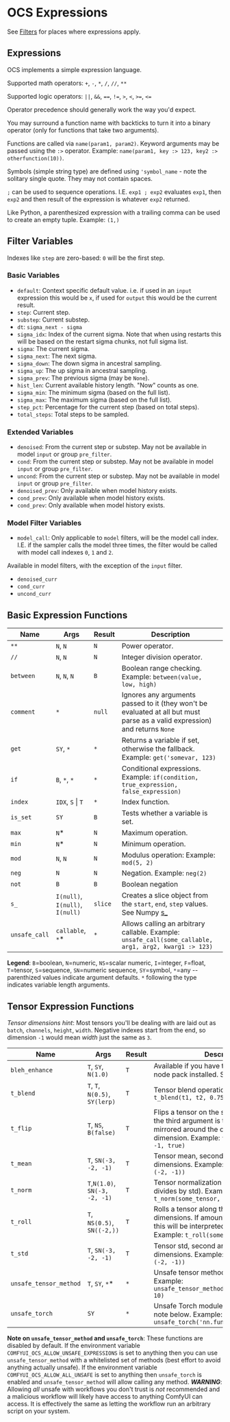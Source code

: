 # OCS Expressions

See [Filters](filter.md) for places where expressions apply.

## Expressions

OCS implements a simple expression language.

Supported math operators: `+`, `-`, `*`, `/`, `//`, `**`

Supported logic operators: `||`, `&&`, `==`, `!=`, `>`, `<`, `>=`, `<=`

Operator precedence should generally work the way you'd expect.

You may surround a function name with backticks to turn it into a binary operator (only for functions that take two arguments).

Functions are called via `name(param1, param2)`. Keyword arguments may be passed using the `:>` operator. Example:
`name(param1, key :> 123, key2 :> otherfunction(10))`.

Symbols (simple string type) are defined using `'symbol_name` - note the solitary single quote. They may not contain spaces.

`;` can be used to sequence operations. I.E. `exp1 ; exp2` evaluates `exp1`, then `exp2` and then result of the expression is whatever `exp2` returned.

Like Python, a parenthesized expression with a trailing comma can be used to create an empty tuple. Example: `(1,)`

## Filter Variables

Indexes like `step` are zero-based: `0` will be the first step.

### Basic Variables

* `default`: Context specific default value. i.e. if used in an `input` expression this would be `x`, if used for `output` this would be the current result.
* `step`: Current step.
* `substep`: Current substep.
* `dt`: `sigma_next - sigma`
* `sigma_idx`: Index of the current sigma. Note that when using restarts this will be based on the restart sigma chunks, not full sigma list.
* `sigma`: The current sigma.
* `sigma_next`: The next sigma.
* `sigma_down`: The down sigma in ancestral sampling.
* `sigma_up`: The up sigma in ancestral sampling.
* `sigma_prev`: The previous sigma (may be `None`).
* `hist_len`: Current available history length. "Now" counts as one.
* `sigma_min`: The minimum sigma (based on the full list).
* `sigma_max`: The maximum sigma (based on the full list).
* `step_pct`: Percentage for the current step (based on total steps).
* `total_steps`: Total steps to be sampled.

### Extended Variables

* `denoised`: From the current step or substep. May not be available in model `input` or group `pre_filter`.
* `cond`: From the current step or substep. May not be available in model `input` or group `pre_filter`.
* `uncond`: From the current step or substep. May not be available in model `input` or group `pre_filter`.
* `denoised_prev`: Only available when model history exists.
* `cond_prev`: Only available when model history exists.
* `cond_prev`: Only available when model history exists.

### Model Filter Variables

* `model_call`: Only applicable to `model` filters, will be the model call index. I.E. if the sampler calls the model three times, the filter would be called with model call indexes `0`, `1` and `2`.

Available in model filters, with the exception of the `input` filter.

* `denoised_curr`
* `cond_curr`
* `uncond_curr`

## Basic Expression Functions

|Name|Args|Result|Description|
|-|-|-|-|
|`**`|`N`, `N`|`N`|Power operator.|
|`//`|`N`, `N`|`N`|Integer division operator.|
|`between`|`N`, `N`, `N`|`B`|Boolean range checking. Example: `between(value, low, high)`|
|`comment`|`*`|`null`|Ignores any arguments passed to it (they won't be evaluated at all but must parse as a valid expression) and returns `None`|
|`get`|`SY`, `*`|`*`|Returns a variable if set, otherwise the fallback. Example: `get('somevar, 123)`|
|`if`|`B`, `*`, `*`|`*`|Conditional expressions. Example: `if(condition, true_expression, false_expression)`|
|`index`|`IDX`, `S` \| `T`|`*`|Index function.|
|`is_set`|`SY`|`B`|Tests whether a variable is set.|
|`max`|`N`*|`N`|Maximum operation.|
|`min`|`N`*|`N`|Minimum operation.|
|`mod`|`N`, `N`|`N`|Modulus operation: Example: `mod(5, 2)`|
|`neg`|`N`|`N`|Negation. Example: `neg(2)`|
|`not`|`B`|`B`|Boolean negation|
|`s_`|`I(null)`, `I(null)`, `I(null)`|`slice`|Creates a slice object from the `start`, `end`, `step` values. See Numpy [s_](https://numpy.org/doc/stable/reference/generated/numpy.s_.html)|
|`unsafe_call`|`callable`, `*`\*|`*`|Allows calling an arbitrary callable. Example: `unsafe_call(some_callable, arg1, arg2, kwarg1 :> 123)`|

**Legend**: `B`=boolean, `N`=numeric, `NS`=scalar numeric, `I`=integer, `F`=float, `T`=tensor, `S`=sequence, `SN`=numeric sequence, `SY`=symbol, `*`=any -- parenthized values indicate argument defaults. `*` following the type indicates variable length arguments.

## Tensor Expression Functions

*Tensor dimensions hint*: Most tensors you'll be dealing with are laid out as `batch`, `channels`, `height`, `width`. Negative indexes start from the end, so dimension `-1` would mean _width_ just the same as `3`.

|Name|Args|Result|Description|
|-|-|-|-|
|`bleh_enhance`|`T`, `SY`, `N(1.0)`|`T`|Available if you have the [ComfyUI-bleh](https://github.com/blepping/ComfyUI-bleh) node pack installed. See [Filtering](filter.md#bleh_enhance).|
|`t_blend`|`T`, `T`, `N(0.5)`, `SY(lerp)`|`T`|Tensor blend operation. Example: `t_blend(t1, t2, 0.75, 'lerp)`|
|`t_flip`|`T`, `NS`, `B(false)`|`T`|Flips a tensor on the specified dimension. If the third argument is true, it will be mirrored around the center in that dimension. Example: `t_flip(some_tensor, -1, true)`
|`t_mean`|`T`, `SN(-3, -2, -1)`|`T`|Tensor mean, second argument is dimensions. Example: `t_mean(some_tensor, (-2, -1))`|
|`t_norm`|`T`,`N(1.0)`, `SN(-3, -2, -1)`|`T`|Tensor normalization (subtracts mean, divides by std). Example: `t_norm(some_tensor, 1.0, (-2, -1))`|
|`t_roll`|`T`, `NS(0.5)`, `SN((-2,))`|`T`|Rolls a tensor along the specified dimensions. If amount is >= -1.0 and < 1.0 this will be interpreted as a percentage. Example: `t_roll(some_tensor, 10, (-2,))`|
|`t_std`|`T`, `SN(-3, -2, -1)`|`T`|Tensor std, second argument is dimensions. Example: `t_std(some_tensor, (-2, -1))`|
|`unsafe_tensor_method`|`T`, `SY`, `*`\*|`*`|Unsafe tensor method call. See note below. Example: `unsafe_tensor_method(some_tensor, 'mul, 10)`|
|`unsafe_torch`|`SY`|`*`|Unsafe Torch module attribute access. See note below. Example: `unsafe_torch('nn.functional.interpolate)`|

**Note on `unsafe_tensor_method` and `unsafe_torch`**: These functions are disabled by default. If the environment variable `COMFYUI_OCS_ALLOW_UNSAFE_EXPRESSIONS` is set to anything then you can use `unsafe_tensor_method` with a whitelisted set of methods (best effort to avoid anything actually unsafe). If the environment variable `COMFYUI_OCS_ALLOW_ALL_UNSAFE` is set to anything then `unsafe_torch` is enabled and `unsafe_tensor_method` will allow calling any method. ***WARNING***: Allowing _all_ unsafe with workflows you don't trust is _not_ recommended and a malicious workflow will likely have access to anything ComfyUI can access. It is effectively the same as letting the workflow run an arbitrary script on your system.
